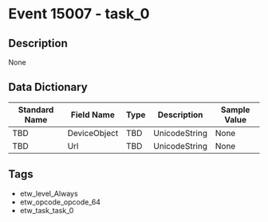 # Event 15007 - task_0

## Description
None

## Data Dictionary
|Standard Name|Field Name|Type|Description|Sample Value|
|---|---|---|---|---|
|TBD|DeviceObject|TBD|UnicodeString|None|None|
|TBD|Url|TBD|UnicodeString|None|None|

## Tags
* etw_level_Always
* etw_opcode_opcode_64
* etw_task_task_0